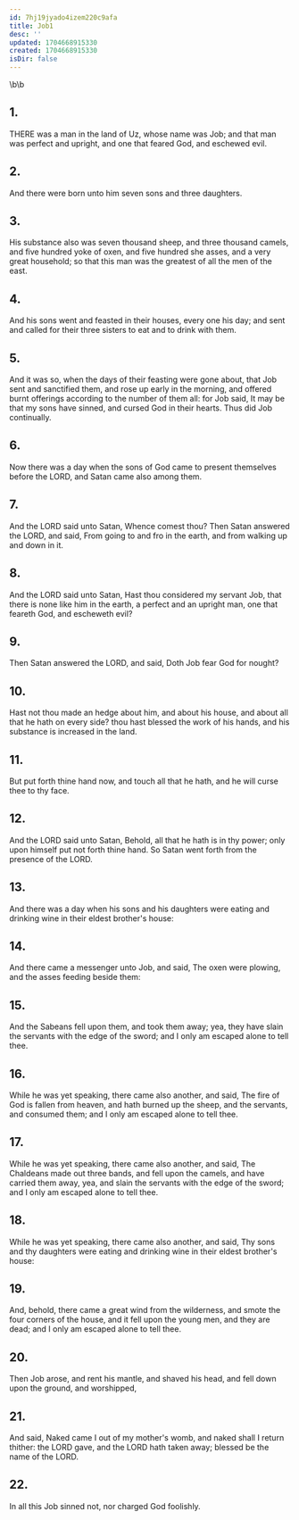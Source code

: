 ```yaml
---
id: 7hj19jyado4izem220c9afa
title: Job1
desc: ''
updated: 1704668915330
created: 1704668915330
isDir: false
---
```

\b\b
## 1.
THERE was a man in the land of Uz, whose name was Job; and that man was perfect and upright, and one that feared God, and eschewed evil.
## 2.
And there were born unto him seven sons and three daughters.
## 3.
His substance also was seven thousand sheep, and three thousand camels, and five hundred yoke of oxen, and five hundred she asses, and a very great household; so that this man was the greatest of all the men of the east.
## 4.
And his sons went and feasted in their houses, every one his day; and sent and called for their three sisters to eat and to drink with them.
## 5.
And it was so, when the days of their feasting were gone about, that Job sent and sanctified them, and rose up early in the morning, and offered burnt offerings according to the number of them all: for Job said, It may be that my sons have sinned, and cursed God in their hearts.  Thus did Job continually.
## 6.
Now there was a day when the sons of God came to present themselves before the LORD, and Satan came also among them.
## 7.
And the LORD said unto Satan, Whence comest thou?  Then Satan answered the LORD, and said, From going to and fro in the earth, and from walking up and down in it.
## 8.
And the LORD said unto Satan, Hast thou considered my servant Job, that there is none like him in the earth, a perfect and an upright man, one that feareth God, and escheweth evil?
## 9.
Then Satan answered the LORD, and said, Doth Job fear God for nought?
## 10.
Hast not thou made an hedge about him, and about his house, and about all that he hath on every side?  thou hast blessed the work of his hands, and his substance is increased in the land.
## 11.
But put forth thine hand now, and touch all that he hath, and he will curse thee to thy face.
## 12.
And the LORD said unto Satan, Behold, all that he hath is in thy power; only upon himself put not forth thine hand.  So Satan went forth from the presence of the LORD.
## 13.
And there was a day when his sons and his daughters were eating and drinking wine in their eldest brother's house:
## 14.
And there came a messenger unto Job, and said, The oxen were plowing, and the asses feeding beside them:
## 15.
And the Sabeans fell upon them, and took them away; yea, they have slain the servants with the edge of the sword; and I only am escaped alone to tell thee.
## 16.
While he was yet speaking, there came also another, and said, The fire of God is fallen from heaven, and hath burned up the sheep, and the servants, and consumed them; and I only am escaped alone to tell thee.
## 17.
While he was yet speaking, there came also another, and said, The Chaldeans made out three bands, and fell upon the camels, and have carried them away, yea, and slain the servants with the edge of the sword; and I only am escaped alone to tell thee.
## 18.
While he was yet speaking, there came also another, and said, Thy sons and thy daughters were eating and drinking wine in their eldest brother's house:
## 19.
And, behold, there came a great wind from the wilderness, and smote the four corners of the house, and it fell upon the young men, and they are dead; and I only am escaped alone to tell thee.
## 20.
Then Job arose, and rent his mantle, and shaved his head, and fell down upon the ground, and worshipped,
## 21.
And said, Naked came I out of my mother's womb, and naked shall I return thither: the LORD gave, and the LORD hath taken away; blessed be the name of the LORD.
## 22.
In all this Job sinned not, nor charged God foolishly.
